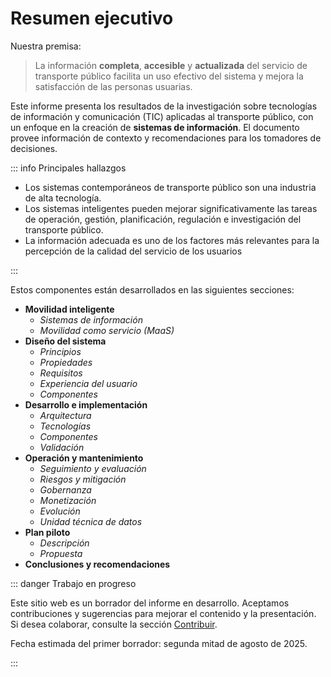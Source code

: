 # Resumen ejecutivo

Nuestra premisa:

> La información **completa**, **accesible** y **actualizada** del servicio de transporte público facilita un uso efectivo del sistema y mejora la satisfacción de las personas usuarias.

Este informe presenta los resultados de la investigación sobre tecnologías de información y comunicación (TIC) aplicadas al transporte público, con un enfoque en la creación de **sistemas de información**. El documento provee información de contexto y recomendaciones para los tomadores de decisiones.

::: info Principales hallazgos

- Los sistemas contemporáneos de transporte público son una industria de alta tecnología.
- Los sistemas inteligentes pueden mejorar significativamente las tareas de operación, gestión, planificación, regulación e investigación del transporte público.
- La información adecuada es uno de los factores más relevantes para la percepción de la calidad del servicio de los usuarios

:::

Estos componentes están desarrollados en las siguientes secciones:

- **Movilidad inteligente**
  - _Sistemas de información_
  - _Movilidad como servicio (MaaS)_
- **Diseño del sistema**
  - _Principios_
  - _Propiedades_
  - _Requisitos_
  - _Experiencia del usuario_
  - _Componentes_
- **Desarrollo e implementación**
  - _Arquitectura_
  - _Tecnologías_
  - _Componentes_
  - _Validación_
- **Operación y mantenimiento**
  - _Seguimiento y evaluación_
  - _Riesgos y mitigación_
  - _Gobernanza_
  - _Monetización_
  - _Evolución_
  - _Unidad técnica de datos_
- **Plan piloto**
  - _Descripción_
  - _Propuesta_
- **Conclusiones y recomendaciones**

::: danger Trabajo en progreso

Este sitio web es un borrador del informe en desarrollo. Aceptamos contribuciones y sugerencias para mejorar el contenido y la presentación. Si desea colaborar, consulte la sección [Contribuir](contribuir.md).

Fecha estimada del primer borrador: segunda mitad de agosto de 2025.

:::
